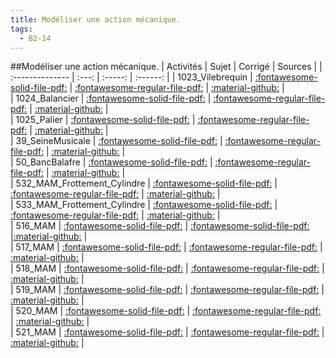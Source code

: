 ```yaml
---
title: Modéliser une action mécanique. 
tags:
  - B2-14
---
```

[comment]: <> (Généré automatiquement par make_all_activitess.py, creation_fichiers_activites)

##Modéliser une action mécanique. 
| Activités | Sujet | Corrigé | Sources  | 
| :-------------- | :---: | :-----: | :------: | 
| 1023_Vilebrequin | [:fontawesome-solid-file-pdf:](http://xpessoles-cpge.fr/pdf/B2_14_1023_Vilebrequin_Sujet.pdf) | [:fontawesome-regular-file-pdf:](http://xpessoles-cpge.fr/pdf/B2_14_1023_Vilebrequin_Corrige.pdf) | [:material-github:](https://github.com/xpessoles/ExercicesCompetences/tree/main/B2_ProposerModele/B2_14_ModeliserAction/1023_Vilebrequin) |  
| 1024_Balancier | [:fontawesome-solid-file-pdf:](http://xpessoles-cpge.fr/pdf/B2_14_1024_Balancier_Sujet.pdf) | [:fontawesome-regular-file-pdf:](http://xpessoles-cpge.fr/pdf/B2_14_1024_Balancier_Corrige.pdf) | [:material-github:](https://github.com/xpessoles/ExercicesCompetences/tree/main/B2_ProposerModele/B2_14_ModeliserAction/1024_Balancier) |  
| 1025_Palier | [:fontawesome-solid-file-pdf:](http://xpessoles-cpge.fr/pdf/B2_14_1025_Palier_Sujet.pdf) | [:fontawesome-regular-file-pdf:](http://xpessoles-cpge.fr/pdf/B2_14_1025_Palier_Corrige.pdf) | [:material-github:](https://github.com/xpessoles/ExercicesCompetences/tree/main/B2_ProposerModele/B2_14_ModeliserAction/1025_Palier) |  
| 39_SeineMusicale | [:fontawesome-solid-file-pdf:](http://xpessoles-cpge.fr/pdf/B2_14_39_SeineMusicale_Sujet.pdf) | [:fontawesome-regular-file-pdf:](http://xpessoles-cpge.fr/pdf/B2_14_39_SeineMusicale_Corrige.pdf) | [:material-github:](https://github.com/xpessoles/ExercicesCompetences/tree/main/B2_ProposerModele/B2_14_ModeliserAction/39_SeineMusicale) |  
| 50_BancBalafre | [:fontawesome-solid-file-pdf:](http://xpessoles-cpge.fr/pdf/B2_14_50_BancBalafre_Sujet.pdf) | [:fontawesome-regular-file-pdf:](http://xpessoles-cpge.fr/pdf/B2_14_50_BancBalafre_Corrige.pdf) | [:material-github:](https://github.com/xpessoles/ExercicesCompetences/tree/main/B2_ProposerModele/B2_14_ModeliserAction/50_BancBalafre) |  
| 532_MAM_Frottement_Cylindre | [:fontawesome-solid-file-pdf:](http://xpessoles-cpge.fr/pdf/B2_14_532_MAM_Frottement_Cylindre_Sujet.pdf) | [:fontawesome-regular-file-pdf:](http://xpessoles-cpge.fr/pdf/B2_14_532_MAM_Frottement_Cylindre_Corrige.pdf) | [:material-github:](https://github.com/xpessoles/ExercicesCompetences/tree/main/B2_ProposerModele/B2_14_ModeliserAction_Frottement/532_MAM_Frottement_Cylindre) |  
| 533_MAM_Frottement_Cylindre | [:fontawesome-solid-file-pdf:](http://xpessoles-cpge.fr/pdf/B2_14_533_MAM_Frottement_Cylindre_Sujet.pdf) | [:fontawesome-regular-file-pdf:](http://xpessoles-cpge.fr/pdf/B2_14_533_MAM_Frottement_Cylindre_Corrige.pdf) | [:material-github:](https://github.com/xpessoles/ExercicesCompetences/tree/main/B2_ProposerModele/B2_14_ModeliserAction_Frottement/533_MAM_Frottement_Cylindre) |  
| 516_MAM | [:fontawesome-solid-file-pdf:](http://xpessoles-cpge.fr/pdf/B2_14_516_MAM_Sujet.pdf) | [:fontawesome-solid-file-pdf:](http://xpessoles-cpge.fr/pdf/B2_14_516_MAM_Corrige.pdf) |[:material-github:](https://github.com/xpessoles/ExercicesCompetences/tree/main/B2_ProposerModele/B2_14_ModeliserAction_ModeleGlobal/516_MAM) |  
| 517_MAM | [:fontawesome-solid-file-pdf:](http://xpessoles-cpge.fr/pdf/B2_14_517_MAM_Sujet.pdf) | [:fontawesome-regular-file-pdf:](http://xpessoles-cpge.fr/pdf/B2_14_517_MAM_Corrige.pdf) | [:material-github:](https://github.com/xpessoles/ExercicesCompetences/tree/main/B2_ProposerModele/B2_14_ModeliserAction_ModeleGlobal/517_MAM) |  
| 518_MAM | [:fontawesome-solid-file-pdf:](http://xpessoles-cpge.fr/pdf/B2_14_518_MAM_Sujet.pdf) | [:fontawesome-regular-file-pdf:](http://xpessoles-cpge.fr/pdf/B2_14_518_MAM_Corrige.pdf) | [:material-github:](https://github.com/xpessoles/ExercicesCompetences/tree/main/B2_ProposerModele/B2_14_ModeliserAction_ModeleGlobal/518_MAM) |  
| 519_MAM | [:fontawesome-solid-file-pdf:](http://xpessoles-cpge.fr/pdf/B2_14_519_MAM_Sujet.pdf) | [:fontawesome-regular-file-pdf:](http://xpessoles-cpge.fr/pdf/B2_14_519_MAM_Corrige.pdf) | [:material-github:](https://github.com/xpessoles/ExercicesCompetences/tree/main/B2_ProposerModele/B2_14_ModeliserAction_ModeleGlobal/519_MAM) |  
| 520_MAM | [:fontawesome-solid-file-pdf:](http://xpessoles-cpge.fr/pdf/B2_14_520_MAM_Sujet.pdf) | [:fontawesome-regular-file-pdf:](http://xpessoles-cpge.fr/pdf/B2_14_520_MAM_Corrige.pdf) | [:material-github:](https://github.com/xpessoles/ExercicesCompetences/tree/main/B2_ProposerModele/B2_14_ModeliserAction_ModeleGlobal/520_MAM) |  
| 521_MAM | [:fontawesome-solid-file-pdf:](http://xpessoles-cpge.fr/pdf/B2_14_521_MAM_Sujet.pdf) | [:fontawesome-regular-file-pdf:](http://xpessoles-cpge.fr/pdf/B2_14_521_MAM_Corrige.pdf) | [:material-github:](https://github.com/xpessoles/ExercicesCompetences/tree/main/B2_ProposerModele/B2_14_ModeliserAction_ModeleGlobal/521_MAM) |  

